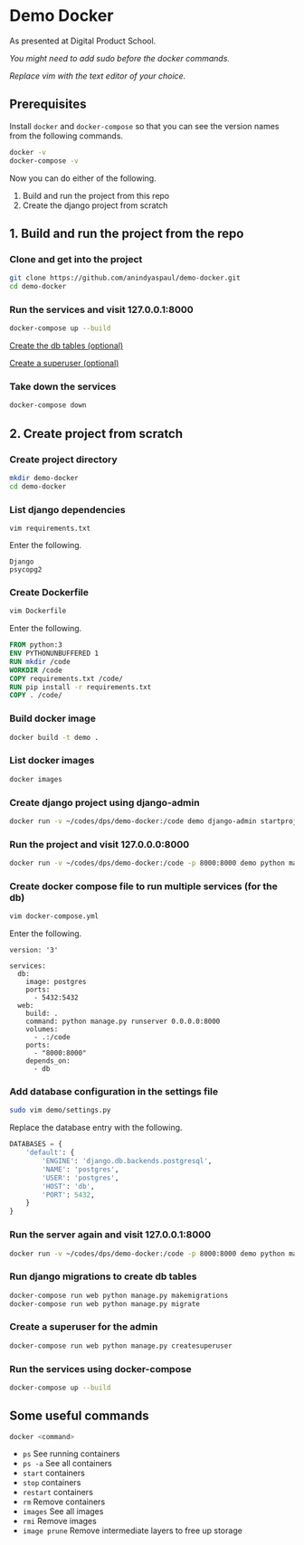 # Demo Docker

As presented at Digital Product School.

_You might need to add sudo before the docker commands._

_Replace vim with the text editor of your choice._

## Prerequisites

Install `docker` and `docker-compose` so that you can see the version names from the following commands.

```bash
docker -v
docker-compose -v
```

Now you can do either of the following.

1. Build and run the project from this repo
2. Create the django project from scratch

## 1. Build and run the project from the repo

### Clone and get into the project

```bash
git clone https://github.com/anindyaspaul/demo-docker.git
cd demo-docker
```

### Run the services and visit 127.0.0.1:8000

```bash
docker-compose up --build
```

[Create the db tables (optional)](#user-content-run-django-migrations-to-create-db-tables)

[Create a superuser (optional)](#user-content-create-a-superuser-for-the-admin)

### Take down the services

```bash
docker-compose down
```

## 2. Create project from scratch

### Create project directory

```bash
mkdir demo-docker
cd demo-docker
```

### List django dependencies

```
vim requirements.txt
```

Enter the following.

```
Django
psycopg2
```

### Create Dockerfile

```bash
vim Dockerfile
```

Enter the following.

```Dockerfile
FROM python:3
ENV PYTHONUNBUFFERED 1
RUN mkdir /code
WORKDIR /code
COPY requirements.txt /code/
RUN pip install -r requirements.txt
COPY . /code/
```

### Build docker image

```bash
docker build -t demo .
```

### List docker images

```bash
docker images
```

### Create django project using django-admin

```bash
docker run -v ~/codes/dps/demo-docker:/code demo django-admin startproject demo .
```

### Run the project and visit 127.0.0.0:8000

```bash
docker run -v ~/codes/dps/demo-docker:/code -p 8000:8000 demo python manage.py runserver 0.0.0.0:8000
```

### Create docker compose file to run multiple services (for the db)

```bash
vim docker-compose.yml
```

Enter the following.

```
version: '3'

services:
  db:
    image: postgres
    ports:
      - 5432:5432
  web:
    build: .
    command: python manage.py runserver 0.0.0.0:8000
    volumes:
      - .:/code
    ports:
      - "8000:8000"
    depends_on:
      - db
```

### Add database configuration in the settings file

```bash
sudo vim demo/settings.py
```

Replace the database entry with the following.

```python
DATABASES = {
    'default': {
        'ENGINE': 'django.db.backends.postgresql',
        'NAME': 'postgres',
        'USER': 'postgres',
        'HOST': 'db',
        'PORT': 5432,
    }
}
```

### Run the server again and visit 127.0.0.1:8000

```bash
docker run -v ~/codes/dps/demo-docker:/code -p 8000:8000 demo python manage.py runserver 0.0.0.0:8000
```

### Run django migrations to create db tables

```bash
docker-compose run web python manage.py makemigrations
docker-compose run web python manage.py migrate
```

### Create a superuser for the admin

```bash
docker-compose run web python manage.py createsuperuser
```

### Run the services using docker-compose

```bash
docker-compose up --build
```

## Some useful commands

```bash
docker <command>
```

- `ps` See running containers
- `ps -a` See all containers
- `start` containers
- `stop` containers
- `restart` containers
- `rm` Remove containers
- `images` See all images
- `rmi` Remove images
- `image prune` Remove intermediate layers to free up storage
